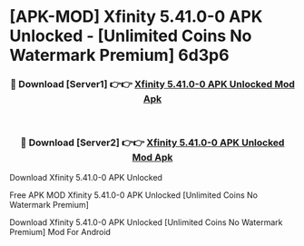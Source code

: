 # [APK-MOD] Xfinity 5.41.0-0 APK Unlocked - [Unlimited Coins No Watermark Premium] 6d3p6



<div align="center">
<h3>🔴 Download [Server1] 👉👉 <a href="https://momento.my/?title=Xfinity_5.41.0-0_APK_Unlocked">Xfinity 5.41.0-0 APK Unlocked Mod Apk</a></h3><br>

<h3>🔴 Download [Server2] 👉👉 <a href="https://momento.my/?title=Xfinity_5.41.0-0_APK_Unlocked">Xfinity 5.41.0-0 APK Unlocked Mod Apk</a></h3>
</div>



Download Xfinity 5.41.0-0 APK Unlocked 

Free APK MOD Xfinity 5.41.0-0 APK Unlocked [Unlimited Coins No Watermark Premium]

Download Xfinity 5.41.0-0 APK Unlocked [Unlimited Coins No Watermark Premium] Mod For Android
